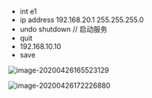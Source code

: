 - int e1
- ip address  192.168.20.1  255.255.255.0
- undo shutdown       // 启动服务
- quit
- 192.168.10.10
- save

![image-20200426165523129](C:\Users\Administrator\AppData\Roaming\Typora\typora-user-images\image-20200426165523129.png)

![image-20200426172226880](C:\Users\Administrator\AppData\Roaming\Typora\typora-user-images\image-20200426172226880.png)